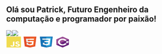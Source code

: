 ## Olá sou Patrick, Futuro Engenheiro da computação e programador por paixão!
<div align="center">
  <a href="https://github.com/anuraghazra/github-readme-stats">
  <img align="left" src="https://github-readme-stats.vercel.app/api?username=patrickdmatos&show_icons=true&theme=tokyonight&include_all_commits=true&count_private=true&hide=issues,contribs"/>
  </a>
  <a href="https://github.com/anuraghazra/convoychat">
  <img align="left" card_width="600em" src="https://github-readme-stats.vercel.app/api/top-langs/?username=patrickdmatos&layout=compact&langs_count=7&theme=tokyonight"/>
  </a>
</div>
<div style="display: inline_block"><br>
  <img align="center" height="30" width="40" src="https://raw.githubusercontent.com/devicons/devicon/master/icons/javascript/javascript-plain.svg">
  <img align="center" height="30" width="40" src="https://raw.githubusercontent.com/devicons/devicon/master/icons/html5/html5-original.svg">
  <img align="center" height="30" width="40" src="https://raw.githubusercontent.com/devicons/devicon/master/icons/css3/css3-original.svg">
  <img align="center" height="30" width="40" src="https://raw.githubusercontent.com/devicons/devicon/master/icons/csharp/csharp-original.svg">
</div>
